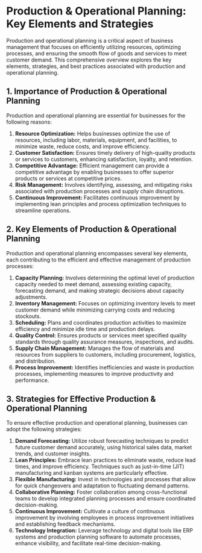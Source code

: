 # Production & Operational Planning: Key Elements and Strategies

Production and operational planning is a critical aspect of business management that focuses on efficiently utilizing resources, optimizing processes, and ensuring the smooth flow of goods and services to meet customer demand. This comprehensive overview explores the key elements, strategies, and best practices associated with production and operational planning.

## 1. Importance of Production & Operational Planning

Production and operational planning are essential for businesses for the following reasons:

1. **Resource Optimization:** Helps businesses optimize the use of resources, including labor, materials, equipment, and facilities, to minimize waste, reduce costs, and improve efficiency.
2. **Customer Satisfaction:** Ensures timely delivery of high-quality products or services to customers, enhancing satisfaction, loyalty, and retention.
3. **Competitive Advantage:** Efficient management can provide a competitive advantage by enabling businesses to offer superior products or services at competitive prices.
4. **Risk Management:** Involves identifying, assessing, and mitigating risks associated with production processes and supply chain disruptions.
5. **Continuous Improvement:** Facilitates continuous improvement by implementing lean principles and process optimization techniques to streamline operations.

## 2. Key Elements of Production & Operational Planning

Production and operational planning encompasses several key elements, each contributing to the efficient and effective management of production processes:

1. **Capacity Planning:** Involves determining the optimal level of production capacity needed to meet demand, assessing existing capacity, forecasting demand, and making strategic decisions about capacity adjustments.
2. **Inventory Management:** Focuses on optimizing inventory levels to meet customer demand while minimizing carrying costs and reducing stockouts.
3. **Scheduling:** Plans and coordinates production activities to maximize efficiency and minimize idle time and production delays.
4. **Quality Control:** Ensures products or services meet specified quality standards through quality assurance measures, inspections, and audits.
5. **Supply Chain Management:** Manages the flow of materials and resources from suppliers to customers, including procurement, logistics, and distribution.
6. **Process Improvement:** Identifies inefficiencies and waste in production processes, implementing measures to improve productivity and performance.

## 3. Strategies for Effective Production & Operational Planning

To ensure effective production and operational planning, businesses can adopt the following strategies:

1. **Demand Forecasting:** Utilize robust forecasting techniques to predict future customer demand accurately, using historical sales data, market trends, and customer insights.
2. **Lean Principles:** Embrace lean practices to eliminate waste, reduce lead times, and improve efficiency. Techniques such as just-in-time (JIT) manufacturing and kanban systems are particularly effective.
3. **Flexible Manufacturing:** Invest in technologies and processes that allow for quick changeovers and adaptation to fluctuating demand patterns.
4. **Collaborative Planning:** Foster collaboration among cross-functional teams to develop integrated planning processes and ensure coordinated decision-making.
5. **Continuous Improvement:** Cultivate a culture of continuous improvement by involving employees in process improvement initiatives and establishing feedback mechanisms.
6. **Technology Integration:** Leverage technology and digital tools like ERP systems and production planning software to automate processes, enhance visibility, and facilitate real-time decision-making.
